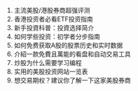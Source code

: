 1. 主流美股/港股券商超强评测 <!-- IB and Futu-->
2. 香港投资者必看ETF投资指南
3. 新手投資科普：投資选择简介
4. 如何学些投资：初学者分步指南
5. 如何免费获取A股的股票历史和实时数据 <!-- tushare or AKShare --> 
6. 介紹一款免費且萬能的看盘和自动交易工具 <!-- TradingView -->
7. 炒股为什么需要学习编程 <!-- Python -->
8. 实用的美股投资网站一览表
9. 想交易期权？建议你了解一下这家美股券商 <!-- 嘉信理财 Charles Schwab-->
